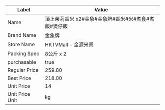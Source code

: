 | Label           | Value                           |
| --------------- | ------------------------------- |
| Name            | 頂上茉莉香米 x2#金象#金象牌#香米#米#煮食#煮飯#煲仔飯 |
| Brand Name      | 金象牌                             |
| Store Name      | HKTVMall - 金源米業                 |
| Packing Spec    | 8公斤 x 2                         |
| purchasable     | true                            |
| Regular Price   | 259.80                          |
| Best Price      | 218.00                          |
| Unit Price      | 14                              |
| Unit Price Unit | kg                              |
